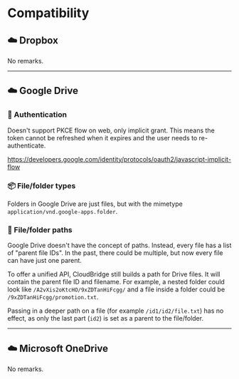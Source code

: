 # Compatibility

## ☁️ Dropbox

No remarks.

<hr>

## ☁️ Google Drive

### 🔑 Authentication

Doesn't support PKCE flow on web, only implicit grant. This means the token cannot be
refreshed when it expires and the user needs to re-authenticate.

https://developers.google.com/identity/protocols/oauth2/javascript-implicit-flow

### 📦 File/folder types

Folders in Google Drive are just files, but with the mimetype
`application/vnd.google-apps.folder`.

### 📜 File/folder paths

Google Drive doesn't have the concept of paths. Instead, every file has a list of "parent
file IDs". In the past, there could be multiple, but now every file can have just one
parent.

To offer a unified API, CloudBridge still builds a path for Drive files. It will contain
the parent file ID and filename. For example, a nested folder could look like
`/A2vXis2oKtcHO/9xZDTanHiFcgg/` and a file inside a folder could be
`/9xZDTanHiFcgg/promotion.txt`.

Passing in a deeper path on a file (for example `/id1/id2/file.txt`) has no effect, as
only the last part (`id2`) is set as a parent to the file/folder.

<hr>

## ☁️ Microsoft OneDrive

No remarks.